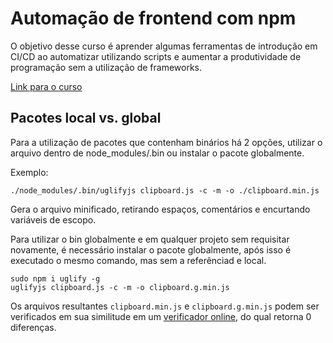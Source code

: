 # Automação de frontend com npm
O objetivo desse curso é aprender algumas ferramentas de introdução em CI/CD ao automatizar utilizando scripts e aumentar a produtividade de programação sem a utilização de frameworks.

[Link para o curso](https://www.origamid.com/curso/automacao-front-end-com-npm)

## Pacotes local vs. global

Para a utilização de pacotes que contenham binários há 2 opções, utilizar o arquivo dentro de node_modules/.bin ou instalar o pacote globalmente.

Exemplo:

```
./node_modules/.bin/uglifyjs clipboard.js -c -m -o ./clipboard.min.js
```

Gera o arquivo minificado, retirando espaços, comentários e encurtando variáveis de escopo.

Para utilizar o bin globalmente e em qualquer projeto sem requisitar novamente, é necessário instalar o pacote globalmente, após isso é executado o mesmo comando, mas sem a referênciad e local.

```
sudo npm i uglify -g
uglifyjs clipboard.js -c -m -o clipboard.g.min.js
```

Os arquivos resultantes ```clipboard.min.js``` e ```clipboard.g.min.js``` podem ser verificados em sua similitude em um [verificador online](https://www.textcompare.org/javascript/), do qual retorna 0 diferenças.